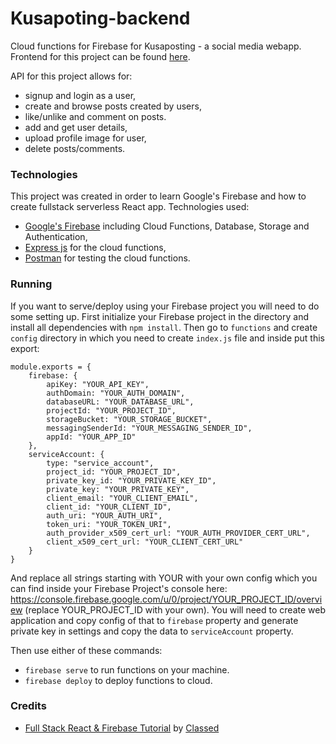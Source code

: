 # Kusapoting-backend

Cloud functions for Firebase for Kusaposting - a social media webapp.
Frontend for this project can be found [here](https://github.com/Azargaz/Kusaposting-client).

API for this project allows for:
- signup and login as a user,
- create and browse posts created by users,
- like/unlike and comment on posts.
- add and get user details,
- upload profile image for user,
- delete posts/comments.

### Technologies

This project was created in order to learn Google's Firebase and how to create fullstack serverless React app.
Technologies used:
- [Google's Firebase](https://firebase.google.com/) including Cloud Functions, Database, Storage and Authentication,
- [Express js](https://expressjs.com/) for the cloud functions,
- [Postman](https://www.getpostman.com/) for testing the cloud functions.

### Running

If you want to serve/deploy using your Firebase project you will need to do some setting up.
First initialize your Firebase project in the directory and install all dependencies with `npm install`.
Then go to `functions` and create `config` directory in which you need to create `index.js` file and
inside put this export:

```
module.exports = {
	firebase: {
		apiKey: "YOUR_API_KEY",
		authDomain: "YOUR_AUTH_DOMAIN",
		databaseURL: "YOUR_DATABASE_URL",
		projectId: "YOUR_PROJECT_ID",
		storageBucket: "YOUR_STORAGE_BUCKET",
		messagingSenderId: "YOUR_MESSAGING_SENDER_ID",
		appId: "YOUR_APP_ID"
	},
	serviceAccount: {
		type: "service_account",
		project_id: "YOUR_PROJECT_ID",
		private_key_id: "YOUR_PRIVATE_KEY_ID",
		private_key: "YOUR_PRIVATE_KEY",
		client_email: "YOUR_CLIENT_EMAIL",
		client_id: "YOUR_CLIENT_ID",
		auth_uri: "YOUR_AUTH_URI",
		token_uri: "YOUR_TOKEN_URI",
		auth_provider_x509_cert_url: "YOUR_AUTH_PROVIDER_CERT_URL",
		client_x509_cert_url: "YOUR_CLIENT_CERT_URL"
	}
}
```

And replace all strings starting with YOUR with your own config which you can find inside your Firebase Project's console here: 
https://console.firebase.google.com/u/0/project/YOUR_PROJECT_ID/overview (replace YOUR_PROJECT_ID with your own). 
You will need to create web application and copy config of that to `firebase` property and generate private key 
in settings and copy the data to `serviceAccount` property.

Then use either of these commands:

- `firebase serve` to run functions on your machine.
- `firebase deploy` to deploy functions to cloud.

### Credits

- [Full Stack React & Firebase Tutorial](https://youtu.be/m_u6P5k0vP0) by [Classed](https://github.com/hidjou)

